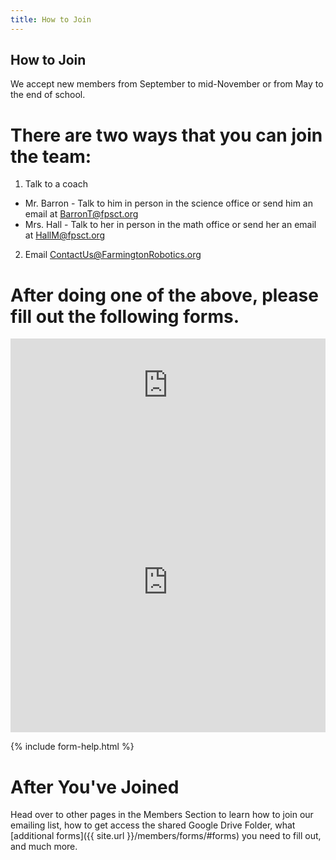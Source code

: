 ```yaml
---
title: How to Join
---
```

## How to Join
We accept new members from September to mid-November or from May to the end of school.

# There are two ways that you can join the team:
1. Talk to a coach
  * Mr. Barron - Talk to him in person in the science office or send him an email at [BarronT@fpsct.org](mailto:barront@fpsct.org)
  * Mrs. Hall - Talk to her in person in the math office or send her an email at [HallM@fpsct.org](mailto:hallm@fpsct.org)
2. Email [ContactUs@FarmingtonRobotics.org](contactus@farmingtonrobotics.org)

# After doing one of the above, please fill out the following forms.

<div class="iframe-doc">
<iframe src="https://drive.google.com/a/fpsct.org/file/d/0B73oD9WuzOePeXQ1eVZ4RTN5TzRIZ0FXbTVwUXYycDdDNGE0/preview" width="100%" frameborder="0"></iframe>
</div><div class="iframe-doc">
<iframe src="https://drive.google.com/a/fpsct.org/file/d/0B2By5Y_DrT_RU1FreS1rQjcza1U/preview" width="100%" height="480" frameborder="0"></iframe>
</div>

{% include form-help.html %}

# After You've Joined
Head over to other pages in the Members Section to learn how to join our emailing list, how to get access the shared Google Drive Folder, what [additional forms]({{ site.url }}/members/forms/#forms) you need to fill out, and much more.
